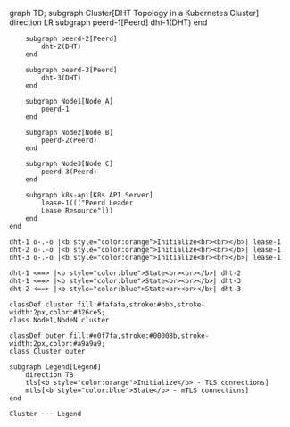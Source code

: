 graph TD;
     subgraph Cluster[DHT Topology in a Kubernetes Cluster]
        direction LR
        subgraph peerd-1[Peerd]
            dht-1(DHT)
        end

        subgraph peerd-2[Peerd]
            dht-2(DHT)
        end

        subgraph peerd-3[Peerd]
            dht-3(DHT)
        end

        subgraph Node1[Node A]
            peerd-1
        end
        
        subgraph Node2[Node B]
            peerd-2(Peerd)
        end

        subgraph Node3[Node C]
            peerd-3(Peerd)
        end

        subgraph k8s-api[K8s API Server]
            lease-1((("Peerd Leader
            Lease Resource")))
        end
    end

    dht-1 o-.-o |<b style="color:orange">Initialize<br><br></b>| lease-1
    dht-2 o-.-o |<b style="color:orange">Initialize<br><br></b>| lease-1
    dht-3 o-.-o |<b style="color:orange">Initialize<br><br></b>| lease-1

    dht-1 <==> |<b style="color:blue">State<br><br></b>| dht-2
    dht-1 <==> |<b style="color:blue">State<br><br></b>| dht-3
    dht-2 <==> |<b style="color:blue">State<br><br></b>| dht-3

    classDef cluster fill:#fafafa,stroke:#bbb,stroke-width:2px,color:#326ce5;
    class Node1,NodeN cluster

    classDef outer fill:#e0f7fa,stroke:#00008b,stroke-width:2px,color:#a9a9a9;
    class Cluster outer

    subgraph Legend[Legend]
        direction TB
        tls[<b style="color:orange">Initialize</b> - TLS connections]
        mtls[<b style="color:blue">State</b> - mTLS connections]
    end

    Cluster ~~~ Legend
